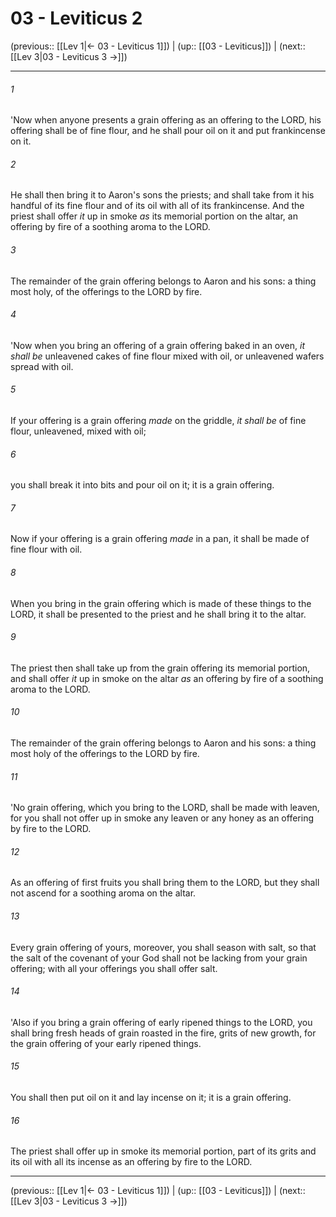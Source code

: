 # 03 - Leviticus 2

(previous:: [[Lev 1|← 03 - Leviticus 1]]) | (up:: [[03 - Leviticus]]) | (next:: [[Lev 3|03 - Leviticus 3 →]])

***


###### 1 
'Now when anyone presents a grain offering as an offering to the LORD, his offering shall be of fine flour, and he shall pour oil on it and put frankincense on it. 

###### 2 
He shall then bring it to Aaron's sons the priests; and shall take from it his handful of its fine flour and of its oil with all of its frankincense. And the priest shall offer _it_ up in smoke _as_ its memorial portion on the altar, an offering by fire of a soothing aroma to the LORD. 

###### 3 
The remainder of the grain offering belongs to Aaron and his sons: a thing most holy, of the offerings to the LORD by fire. 

###### 4 
'Now when you bring an offering of a grain offering baked in an oven, _it shall be_ unleavened cakes of fine flour mixed with oil, or unleavened wafers spread with oil. 

###### 5 
If your offering is a grain offering _made_ on the griddle, _it shall be_ of fine flour, unleavened, mixed with oil; 

###### 6 
you shall break it into bits and pour oil on it; it is a grain offering. 

###### 7 
Now if your offering is a grain offering _made_ in a pan, it shall be made of fine flour with oil. 

###### 8 
When you bring in the grain offering which is made of these things to the LORD, it shall be presented to the priest and he shall bring it to the altar. 

###### 9 
The priest then shall take up from the grain offering its memorial portion, and shall offer _it_ up in smoke on the altar _as_ an offering by fire of a soothing aroma to the LORD. 

###### 10 
The remainder of the grain offering belongs to Aaron and his sons: a thing most holy of the offerings to the LORD by fire. 

###### 11 
'No grain offering, which you bring to the LORD, shall be made with leaven, for you shall not offer up in smoke any leaven or any honey as an offering by fire to the LORD. 

###### 12 
As an offering of first fruits you shall bring them to the LORD, but they shall not ascend for a soothing aroma on the altar. 

###### 13 
Every grain offering of yours, moreover, you shall season with salt, so that the salt of the covenant of your God shall not be lacking from your grain offering; with all your offerings you shall offer salt. 

###### 14 
'Also if you bring a grain offering of early ripened things to the LORD, you shall bring fresh heads of grain roasted in the fire, grits of new growth, for the grain offering of your early ripened things. 

###### 15 
You shall then put oil on it and lay incense on it; it is a grain offering. 

###### 16 
The priest shall offer up in smoke its memorial portion, part of its grits and its oil with all its incense as an offering by fire to the LORD.

***

(previous:: [[Lev 1|← 03 - Leviticus 1]]) | (up:: [[03 - Leviticus]]) | (next:: [[Lev 3|03 - Leviticus 3 →]])
